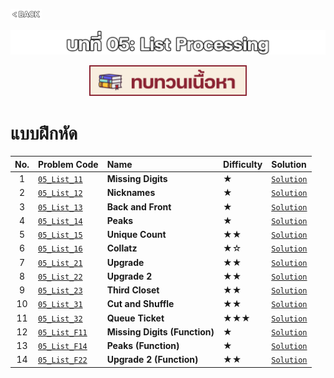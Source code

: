 <p align="left">
  <a href="../PL-Problem-List/README.md">
    <img src="../Z99-OTHERS/00-common/00-back.png" style="width:10%">
  </a>
</p>

![01-list.png](/Z99-OTHERS/05-list/01-list.png)

<p align="center">
  <a href="../05-List-Processing/Lecture/README.md">
    <img src="../Z99-OTHERS/00-common/01-lecture.png" style="width:50%">
  </a>
</p>

# แบบฝึกหัด

| No. | Problem Code                                                                                           | Name                          | Difficulty | Solution                                                |
| :-: | :----------------------------------------------------------------------------------------------------- | :---------------------------- | :--------- | :------------------------------------------------------ |
|  1  | [`05_List_11`](https://drive.google.com/file/d/1TQnGUUCvf7KxZRCT-Q9DLiA3YMbMtkW6/view?usp=drive_link)  | **Missing Digits**            | ★          | [`Solution`](/05-List-Processing/05_List_11/README.md)  |
|  2  | [`05_List_12`](https://drive.google.com/file/d/1Uh5SmLFLn4k6F0RzaVNpBY2iHL5t9Jfb/view?usp=drive_link)  | **Nicknames**                 | ★          | [`Solution`](/05-List-Processing/05_List_12/README.md)  |
|  3  | [`05_List_13`](https://drive.google.com/file/d/1n1NhFs45L_Ckod3W0vENhqMMHnYxNO0z/view?usp=drive_link)  | **Back and Front**            | ★          | [`Solution`](/05-List-Processing/05_List_13/README.md)  |
|  4  | [`05_List_14`](https://drive.google.com/file/d/1RgBxFsXsObus6cQxwf08QHdydE53CuDC/view?usp=drive_link)  | **Peaks**                     | ★          | [`Solution`](/05-List-Processing/05_List_14/README.md)  |
|  5  | [`05_List_15`](https://drive.google.com/file/d/15BrwiOGvTgNx3yN0tho9532OSx83o4YG/view?usp=drive_link)  | **Unique Count**              | ★★         | [`Solution`](/05-List-Processing/05_List_15/README.md)  |
|  6  | [`05_List_16`](https://drive.google.com/file/d/1PKXPExf_DPAlKwaGvQaZ3vqMd54RpVJ2/view?usp=drive_link)  | **Collatz**                   | ★☆         | [`Solution`](/05-List-Processing/05_List_16/README.md)  |
|  7  | [`05_List_21`](https://drive.google.com/file/d/1bbLkJUrzqhrarNl3i0tO6SXG9Bkx2cmt/view?usp=drive_link)  | **Upgrade**                   | ★★         | [`Solution`](/05-List-Processing/05_List_21/README.md)  |
|  8  | [`05_List_22`](https://drive.google.com/file/d/17bzTOp0JyiwwKGzB0KJzAgcDDvdY1g52/view?usp=drive_link)  | **Upgrade 2**                 | ★★         | [`Solution`](/05-List-Processing/05_List_22/README.md)  |
|  9  | [`05_List_23`](https://drive.google.com/file/d/1qCZ0wgD0tv7KWyG36SdAVo_qwJY7flCR/view?usp=drive_link)  | **Third Closet**              | ★★         | [`Solution`](/05-List-Processing/05_List_23/README.md)  |
| 10  | [`05_List_31`](https://drive.google.com/file/d/1al5XKCb9Usd64yo8XfzuD__YfFuVWrxa/view?usp=drive_link)  | **Cut and Shuffle**           | ★★         | [`Solution`](/05-List-Processing/05_List_31/README.md)  |
| 11  | [`05_List_32`](https://drive.google.com/file/d/1Zr5xve0MFhFOFmckERHE27i3tcze1mQO/view?usp=drive_link)  | **Queue Ticket**              | ★★★        | [`Solution`](/05-List-Processing/05_List_32/README.md)  |
| 12  | [`05_List_F11`](https://drive.google.com/file/d/1_WW9weWNWDnFKjGxdwiD39pUz6jX-JxT/view?usp=drive_link) | **Missing Digits (Function)** | ★          | [`Solution`](/05-List-Processing/05_List_F11/README.md) |
| 13  | [`05_List_F14`](https://drive.google.com/file/d/15UrBRnCHRKq6BIs2_4niUCqOj32_6v1c/view?usp=drive_link) | **Peaks (Function)**          | ★          | [`Solution`](/05-List-Processing/05_List_F14/README.md) |
| 14  | [`05_List_F22`](https://drive.google.com/file/d/1xpFZCr1TpqaLzLu_44UAiL62cVE5i7t-/view?usp=drive_link) | **Upgrade 2 (Function)**      | ★★         | [`Solution`](/05-List-Processing/05_List_F22/README.md) |
